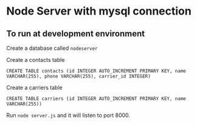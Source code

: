 # Node Server with mysql connection

## To run at development environment

Create a database called `nodeserver`

Create a contacts table

```
CREATE TABLE contacts (id INTEGER AUTO_INCREMENT PRIMARY KEY, name VARCHAR(255), phone VARCHAR(255), carrier_id INTEGER)
```

Create a carriers table

```
CREATE TABLE carriers (id INTEGER AUTO_INCREMENT PRIMARY KEY, name VARCHAR(255))
```

Run `node server.js` and it will listen to port 8000.
